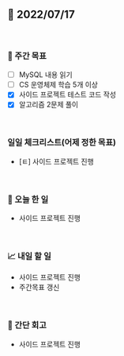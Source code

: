 ## 📅 2022/07/17

<br/>

### 🏹 주간 목표

- [ ] MySQL 내용 읽기
- [ ] CS 운영체제 학습 5개 이상
- [x] 사이드 프로젝트 테스트 코드 작성
- [x] 알고리즘 2문제 풀이

<br/>

### 일일 체크리스트(어제 정한 목표)

- [ㅌ] 사이드 프로젝트 진행

<br/>

### 💯 오늘 한 일

- 사이드 프로젝트 진행

<br/>

### 📈 내일 할 일

- 사이드 프로젝트 진행
- 주간목표 갱신

<br/>

### 🧐 간단 회고

- 사이드 프로젝트 진행